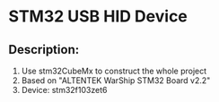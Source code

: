 # STM32 USB HID Device #

## Description: ##
1. Use stm32CubeMx to construct the whole project
2. Based on "ALTENTEK WarShip STM32 Board v2.2" 
3. Device: stm32f103zet6






